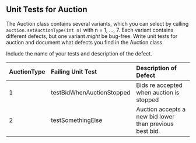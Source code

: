 ## Unit Tests for Auction

The Auction class contains several variants, which you can select by calling `auction.setAuctionType(int n)` with n = 1, ..., 7.  Each variant contains different defects, but one variant *might* be bug-free.  Write unit tests for auction and document what defects you find in the Auction class.

Include the name of your tests and description of the defect.

| AuctionType | Failing Unit Test | Description of Defect                 |
|-------------|:------------------|:--------------------------------------|
|     1       | testBidWhenAuctionStopped | Bids re accepted when auction is stopped |
|     2       | testSomethingElse | Auction accepts a new bid lower than previous best bid. |


